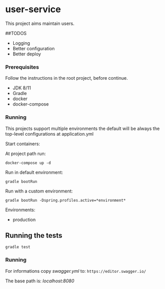 # user-service

This project aims maintain users.

##TODOS

* Logging
* Better configuration
* Better deploy

### Prerequisites

Follow the instructions in the root project, before continue.

* JDK 8/11
* Gradle
* docker
* docker-compose

### Running

This projects support multiple environments the default will be always the top-level configurations at application.yml

Start containers:

At project path run:

```
docker-compose up -d
```

Run in default environment:

```
gradle bootRun
```

Run with a custom environment:

```
gradle bootRun -Dspring.profiles.active=*environment*
```

Environments:

* production

## Running the tests

```
gradle test
```

### Running

For informations copy *swagger.yml* to: ```https://editor.swagger.io/```

The base path is: *localhost:8080*

